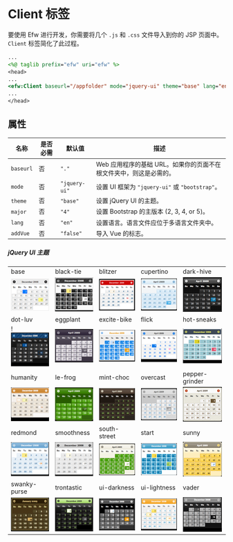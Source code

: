 # Client 标签

要使用 Efw 进行开发，你需要将几个 `.js` 和 `.css` 文件导入到你的 JSP 页面中。`Client` 标签简化了此过程。

```jsp
...
<%@ taglib prefix="efw" uri="efw" %>
<head>
...
<efw:Client baseurl="/appfolder" mode="jquery-ui" theme="base" lang="en" /> // efw:client 或 efw:CLIENT
...
</head>
```
## 属性

| 名称 | 是否必需 | 默认值 | 描述 |
|---|---|---|---|
| `baseurl` | 否 | `"."` | Web 应用程序的基础 URL。如果你的页面不在根文件夹中，则这是必需的。 |
| `mode` | 否 | `"jquery-ui"` | 设置 UI 框架为 `"jquery-ui"` 或 `"bootstrap"`。 |
| `theme` | 否 | `"base"` | 设置 jQuery UI 的主题。 |
| `major` | 否 | `"4"` | 设置 Bootstrap 的主版本 (2, 3, 4, or 5)。 |
| `lang` | 否 | `"en"` | 设置语言。语言文件应位于多语言文件夹中。 |
| `addVue` | 否 | `"false"` |导入 Vue 的标志。|

##### jQuery UI 主题

| | | | | |
|---|---|---|---|---|
|base|black-tie|blitzer|cupertino|dark-hive|
|![Base Theme](../img/themes/base.png)|![Black Tie Theme](../img/themes/black-tie.png)|![Blitzer Theme](../img/themes/blitzer.png)|![Cupertino Theme](../img/themes/cupertino.png)|![Dark Hive Theme](../img/themes/dark-hive.png)|
|dot-luv|eggplant|excite-bike|flick|hot-sneaks|
!![Dot Luv Theme](../img/themes/dot-luv.png)|![Eggplant Theme](../img/themes/eggplant.png)|![Excite Bike Theme](../img/themes/excite-bike.png)|![Flick Theme](../img/themes/flick.png)|![Hot Sneaks Theme](../img/themes/hot-sneaks.png)|
|humanity|le-frog|mint-choc|overcast|pepper-grinder|
|![Humanity Theme](../img/themes/humanity.png)|![Le Frog Theme](../img/themes/le-frog.png)|![Mint Choc Theme](../img/themes/mint-choc.png)|![Overcast Theme](../img/themes/overcast.png)|![Pepper Grinder Theme](../img/themes/pepper-grinder.png)|
|redmond|smoothness|south-street|start|sunny|
|![Redmond Theme](../img/themes/redmond.png)|![Smoothness Theme](../img/themes/smoothness.png)|![South Street Theme](../img/themes/south-street.png)|![Start Theme](../img/themes/start.png)|![Sunny Theme](../img/themes/sunny.png)|
|swanky-purse|trontastic|ui-darkness|ui-lightness|vader|
|![Swanky Purse Theme](../img/themes/swanky-purse.png)|![Trontastic Theme](../img/themes/trontastic.png)|![UI Darkness Theme](../img/themes/ui-darkness.png)|![UI Lightness Theme](../img/themes/ui-lightness.png)|![Vader Theme](../img/themes/vader.png)|
